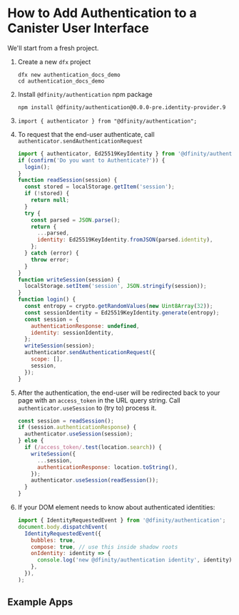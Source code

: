 # How to Add Authentication to a Canister User Interface

We'll start from a fresh project.

1. Create a new `dfx` project
   ```
   dfx new authentication_docs_demo
   cd authentication_docs_demo
   ```
1. Install `@dfinity/authentication` npm package
   ```
   npm install @dfinity/authentication@0.0.0-pre.identity-provider.9
   ```
1. `import { authenticator } from "@dfinity/authentication";`
1. To request that the end-user authenticate, call `authenticator.sendAuthenticationRequest`
   ```javascript
   import { authenticator, Ed25519KeyIdentity } from '@dfinity/authentication';
   if (confirm('Do you want to Authenticate?')) {
     login();
   }
   function readSession(session) {
     const stored = localStorage.getItem('session');
     if (!stored) {
       return null;
     }
     try {
       const parsed = JSON.parse();
       return {
         ...parsed,
         identity: Ed25519KeyIdentity.fromJSON(parsed.identity),
       };
     } catch (error) {
       throw error;
     }
   }
   function writeSession(session) {
     localStorage.setItem('session', JSON.stringify(session));
   }
   function login() {
     const entropy = crypto.getRandomValues(new Uint8Array(32));
     const sessionIdentity = Ed25519KeyIdentity.generate(entropy);
     const session = {
       authenticationResponse: undefined,
       identity: sessionIdentity,
     };
     writeSession(session);
     authenticator.sendAuthenticationRequest({
       scope: [],
       session,
     });
   }
   ```
1. After the authentication, the end-user will be redirected back to your page with an `access_token` in the URL query string. Call `authenticator.useSession` to (try to) process it.

   ```javascript
   const session = readSession();
   if (session.authenticationResponse) {
     authenticator.useSession(session);
   } else {
     if (/access_token/.test(location.search)) {
       writeSession({
         ...session,
         authenticationResponse: location.toString(),
       });
       authenticator.useSession(readSession());
     }
   }
   ```

1. If your DOM element needs to know about authenticated identities:
   ```javascript
   import { IdentityRequestedEvent } from '@dfinity/authentication';
   document.body.dispatchEvent(
     IdentityRequestedEvent({
       bubbles: true,
       compose: true, // use this inside shadow roots
       onIdentity: identity => {
         console.log('new @dfinity/authentication identity', identity);
       },
     }),
   );
   ```

## Example Apps

